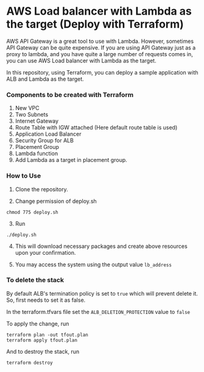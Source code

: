 # AWS Load balancer with Lambda as the target (Deploy with Terraform)

AWS API Gateway is a great tool to use with Lambda. However, sometimes API Gateway can be quite expensive.
If you are using API Gateway just as a proxy to lambda, and you have quite a large number of requests comes in,
you can use AWS Load balancer with Lambda as the target.

In this repository, using Terraform, you can deploy a sample application with ALB and Lambda as the target.

### Components to be created with Terraform

1. New VPC
2. Two Subnets
3. Internet Gateway
4. Route Table with IGW attached (Here default route table is used)
5. Application Load Balancer
6. Security Group for ALB
7. Placement Group
8. Lambda function
9. Add Lambda as a target in placement group.

### How to Use

1. Clone the repository.

2. Change permission of deploy.sh

```
chmod 775 deploy.sh
```
3. Run 
```
./deploy.sh
```

4. This will download necessary packages and create above resources upon your confirmation.

5. You may access the system using the output value `lb_address`

### To delete the stack

By default ALB's termination policy is set to `true` which will prevent delete it. So, first needs to set it as false.

In the terraform.tfvars file set the `ALB_DELETION_PROTECTION` value to `false`

To apply the change, run
```
terraform plan -out tfout.plan
terraform apply tfout.plan
```

And to destroy the stack, run
```
terraform destroy
```


